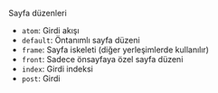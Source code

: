 Sayfa düzenleri

- `atom`: Girdi akışı
- `default`: Öntanımlı sayfa düzeni
- `frame`: Sayfa iskeleti (diğer yerleşimlerde kullanılır)
- `front`: Sadece önsayfaya özel sayfa düzeni
- `index`: Girdi indeksi
- `post`: Girdi
